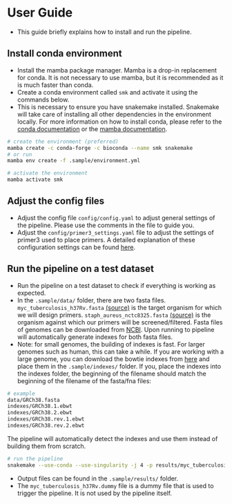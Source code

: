 # User Guide

- This guide briefly explains how to install and run the pipeline.

## Install conda environment

- Install the mamba package manager. Mamba is a drop-in replacement for conda. It is not necessary to use mamba, but it is recommended as it is much faster than conda.
- Create a conda environment called `smk` and activate it using the commands below.
- This is necessary to ensure you have snakemake installed. Snakemake will take care of installing all other dependencies in the environment locally. For more information on how to install conda, please refer to the [conda documentation](https://docs.conda.io/projects/conda/en/latest/user-guide/install/) or the [mamba documentation](https://mamba.readthedocs.io/en/latest/installation.html).

```bash
# create the environment (preferred)
mamba create -c conda-forge -c bioconda --name smk snakemake
# or run
mamba env create -f .sample/environment.yml

# activate the environment
mamba activate smk 
```

## Adjust the config files

- Adjust the config file `config/config.yaml` to adjust general settings of the pipeline. Please use the comments in the file to guide you.
- Adjust the `config/primer3_settings.yaml` file to adjust the settings of primer3 used to place primers. A detailed explanation of these configuration settings can be found [here](https://primer3.org/manual.html).

## Run the pipeline on a test dataset

- Run the pipeline on a test dataset to check if everything is working as expected.
- In the `.sample/data/` folder, there are two fasta files. `myc_tuberculosis_h37Rv.fasta` [(source)](https://www.ncbi.nlm.nih.gov/nuccore/NC_000962.3) is the target organism for which we will design primers. `staph_aureus_nctc8325.fasta` [(source)](https://www.ncbi.nlm.nih.gov/datasets/taxonomy/1280/) is the organism against which our primers will be screened/filtered. Fasta files of genomes can be downloaded from [NCBI](https://www.ncbi.nlm.nih.gov). Upon running to pipeline will automatically generate indexes for both fasta files.
- Note: for small genomes, the building of indexes is fast. For larger genomes such as human, this can take a while. If you are working with a large genome, you can download the bowtie indexes from [here](http://support.illumina.com/sequencing/sequencing_software/igenome.ilmn) and place them in the `.sample/indexes/` folder. If you, place the indexes into the indexes folder, the beginning of the filename should match the beginning of the filename of the fasta/fna files:

```bash
# example
data/GRCh38.fasta
indexes/GRCh38.1.ebwt
indexes/GRCh38.2.ebwt
indexes/GRCh38.rev.1.ebwt
indexes/GRCh38.rev.2.ebwt
```

The pipeline will automatically detect the indexes and use them instead of building them from scratch.

```bash
# run the pipeline
snakemake --use-conda --use-singularity -j 4 -p results/myc_tuberculosis_h37Rv.dummy
```

- Output files can be found in the `.sample/results/` folder.
- The `myc_tuberculosis_h37Rv.dummy` file is a dummy file that is used to trigger the pipeline. It is not used by the pipeline itself.
